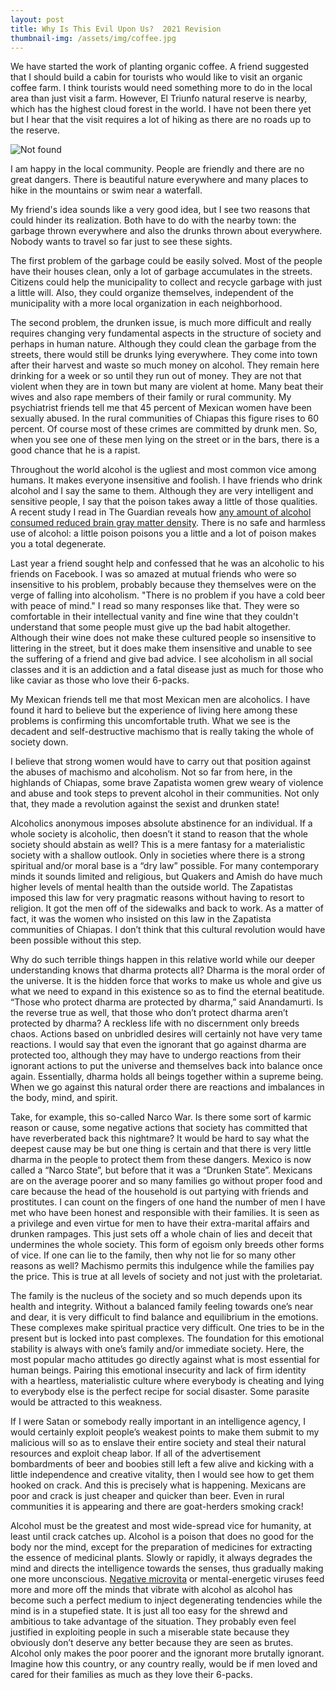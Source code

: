 ```yaml
---
layout: post
title: Why Is This Evil Upon Us?  2021 Revision
thumbnail-img: /assets/img/coffee.jpg
---
```


We have started the work of planting organic coffee. A friend suggested that I should build a cabin for tourists who would like to visit an organic coffee farm. I think tourists would need something more to do in the local area than just visit a farm.  However, El Triunfo natural reserve is nearby, which has the highest cloud forest in the world. I have not been there yet but I hear that the visit requires a lot of hiking as there are no roads up to the reserve.  

<img src="{{ 'assets/img/coffee.jpg' | relative_url }}" alt="Not found" />
  
I am happy in the local community. People are friendly and there are no great dangers. There is beautiful nature everywhere and many places to hike in the mountains or swim near a waterfall.  
   
My friend's idea sounds like a very good idea, but I see two reasons that could hinder its realization. Both have to do with the nearby town: the garbage thrown everywhere and also the drunks thrown about everywhere. Nobody wants to travel so far just to see these sights.  
  
The first problem of the garbage could be easily solved. Most of the people have their houses clean, only a lot of garbage accumulates in the streets. Citizens could help the municipality to collect and recycle garbage with just a little will. Also, they could organize themselves, independent of the municipality with a more local organization in each neighborhood.  
  
The second problem, the drunken issue, is much more difficult and really requires changing very fundamental aspects in the structure of society and perhaps in human nature. Although they could clean the garbage from the streets, there would still be drunks lying everywhere. They come into town after their harvest and waste so much money on alcohol.  They remain here drinking for a week or so until they run out of money.  They are not that violent when they are in town but many are violent at home. Many beat their wives and also rape members of their family or rural community. My psychiatrist friends tell me that 45 percent of Mexican women have been sexually abused. In the rural communities of Chiapas this figure rises to 60 percent. Of course most of these crimes are committed by drunk men. So, when you see one of these men lying on the street or in the bars, there is a good chance that he is a rapist.  
  
Throughout the world alcohol is the ugliest and most common vice among humans. It makes everyone insensitive and foolish. I have friends who drink alcohol and I say the same to them. Although they are very intelligent and sensitive people, I say that the poison takes away a little of those qualities. A recent study I read in The Guardian reveals how <a href="https://www.theguardian.com/society/2021/may/18/any-amount-of-alcohol-consumption-harmful-to-the-brain-finds-study">any amount of alcohol consumed reduced brain gray matter density</a>.  There is no safe and harmless use of alcohol: a little poison poisons you a little and a lot of poison makes you a total degenerate.  
  
Last year a friend sought help and confessed that he was an alcoholic to his friends on Facebook. I was so amazed at mutual friends who were so insensitive to his problem, probably because they themselves were on the verge of falling into alcoholism. "There is no problem if you have a cold beer with peace of mind." I read so many responses like that. They were so comfortable in their intellectual vanity and fine wine that they couldn't understand that some people must give up the bad habit altogether. Although their wine does not make these cultured people so insensitive to littering in the street, but it does make them insensitive and unable to see the suffering of a friend and give bad advice. I see alcoholism in all social classes and it is an addiction and a fatal disease just as much for those who like caviar as those who love their 6-packs.  
  
My Mexican friends tell me that most Mexican men are alcoholics. I have found it hard to believe but the experience of living here among these problems is confirming this uncomfortable truth. What we see is the decadent and self-destructive machismo that is really taking the whole of society down.  
   
I believe that strong women would have to carry out that position against the abuses of machismo and alcoholism. Not so far from here, in the highlands of Chiapas, some brave Zapatista women grew weary of violence and abuse and took steps to prevent alcohol in their communities. Not only that, they made a revolution against the sexist and drunken state!  
  
Alcoholics anonymous imposes absolute abstinence for an individual. If a whole society is alcoholic, then doesn’t it stand to reason that the whole society should abstain as well? This is a mere fantasy for a materialistic society with a shallow outlook. Only in societies where there is a strong spiritual and/or moral base is a “dry law” possible. For many contemporary minds it sounds limited and religious, but Quakers and Amish do have much higher levels of mental health than the outside world. The Zapatistas imposed this law for very pragmatic reasons without having to resort to religion. It got the men off of the sidewalks and back to work. As a matter of fact, it was the women who insisted on this law in the Zapatista communities of Chiapas. I don’t think that this cultural revolution would have been possible without this step.  
  
Why do such terrible things happen in this relative world while our deeper understanding knows that dharma protects all? Dharma is the moral order of the universe. It is the hidden force that works to make us whole and give us what we need to expand in this existence so as to find the eternal beatitude. “Those who protect dharma are protected by dharma,” said Anandamurti. Is the reverse true as well, that those who don’t protect dharma aren’t protected by dharma? A reckless life with no discernment only breeds chaos. Actions based on unbridled desires will certainly not have very tame reactions. I would say that even the ignorant that go against dharma are protected too, although they may have to undergo reactions from their ignorant actions to put the universe and themselves back into balance once again. Essentially, dharma holds all beings together within a supreme being.  When we go against this natural order there are reactions and imbalances in the body, mind, and spirit.  
  
Take, for example, this so-called Narco War. Is there some sort of karmic reason or cause, some negative actions that society has committed that have reverberated back this nightmare? It would be hard to say what the deepest cause may be but one thing is certain and that there is very little dharma in the people to protect them from these dangers. Mexico is now called a “Narco State”, but before that it was a “Drunken State”.  Mexicans are on the average poorer and so many families go without proper food and care because the head of the household is out partying with friends and prostitutes. I can count on the fingers of one hand the number of men I have met who have been honest and responsible with their families. It is seen as a privilege and even virtue for men to have their extra-marital affairs and drunken rampages. This just sets off a whole chain of lies and deceit that undermines the whole society. This form of egoism only breeds other forms of vice. If one can lie to the family, then why not lie for so many other reasons as well? Machismo permits this indulgence while the families pay the price. This is true at all levels of society and not just with the proletariat.  
  
The family is the nucleus of the society and so much depends upon its health and integrity. Without a balanced family feeling towards one’s near and dear, it is very difficult to find balance and equilibrium in the emotions. These complexes make spiritual practice very difficult. One tries to be in the present but is locked into past complexes. The foundation for this emotional stability is always with one’s family and/or immediate society. Here, the most popular macho attitudes go directly against what is most essential for human beings. Pairing this emotional insecurity and lack of firm identity with a heartless, materialistic culture where everybody is cheating and lying to everybody else is the perfect recipe for social disaster. Some parasite would be attracted to this weakness.
  
If I were Satan or somebody really important in an intelligence agency, I would certainly exploit people’s weakest points to make them submit to my malicious will so as to enslave their entire society and steal their natural resources and exploit cheap labor. If all of the advertisement bombardments of beer and boobies still left a few alive and kicking with a little independence and creative vitality, then I would see how to get them hooked on crack. And this is precisely what is happening. Mexicans are poor and crack is just cheaper and quicker than beer. Even in rural communities it is appearing and there are goat-herders smoking crack!

Alcohol must be the greatest and most wide-spread vice for humanity, at least until crack catches up. Alcohol is a poison that does no good for the body nor the mind, except for the preparation of medicines for extracting the essence of medicinal plants. Slowly or rapidly, it always degrades the mind and directs the intelligence towards the senses, thus gradually making one more unconscious. [Negative microvita](https://www.williamquetzal.org/psorax-revisited/) or mental-energetic viruses feed more and more off the minds that vibrate with alcohol as alcohol has become such a perfect medium to inject degenerating tendencies while the mind is in a stupefied state. It is just all too easy for the shrewd and ambitious to take advantage of the situation. They probably even feel justified in exploiting people in such a miserable state because they obviously don’t deserve any better because they are seen as brutes. Alcohol only makes the poor poorer and the ignorant more brutally ignorant. Imagine how this country, or any country really, would be if men loved and cared for their families as much as they love their 6-packs.


